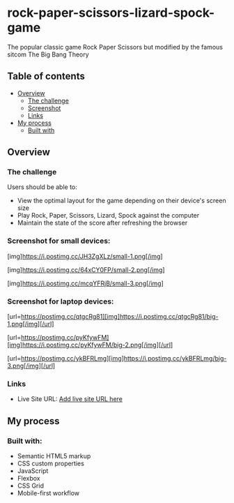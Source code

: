 # rock-paper-scissors-lizard-spock-game
The popular classic game Rock Paper Scissors but modified by the famous sitcom The Big Bang Theory

## Table of contents

- [Overview](#overview)
  - [The challenge](#the-challenge)
  - [Screenshot](#screenshot)
  - [Links](#links)
- [My process](#my-process)
  - [Built with](#built-with)

## Overview

### The challenge

Users should be able to:

- View the optimal layout for the game depending on their device's screen size
- Play Rock, Paper, Scissors, Lizard, Spock against the computer
- Maintain the state of the score after refreshing the browser

### Screenshot for small devices:

[img]https://i.postimg.cc/JH3ZgXLz/small-1.png[/img]

[img]https://i.postimg.cc/64xCY0FP/small-2.png[/img]

[img]https://i.postimg.cc/mcqYFRjB/small-3.png[/img]

### Screenshot for laptop devices:

[url=https://postimg.cc/qtgcRg81][img]https://i.postimg.cc/qtgcRg81/big-1.png[/img][/url]

[url=https://postimg.cc/pyKfywFM][img]https://i.postimg.cc/pyKfywFM/big-2.png[/img][/url]

[url=https://postimg.cc/ykBFRLmg][img]https://i.postimg.cc/ykBFRLmg/big-3.png[/img][/url]

### Links

- Live Site URL: [Add live site URL here](https://your-live-site-url.com)

## My process

### Built with:

- Semantic HTML5 markup
- CSS custom properties
- JavaScript
- Flexbox
- CSS Grid
- Mobile-first workflow


